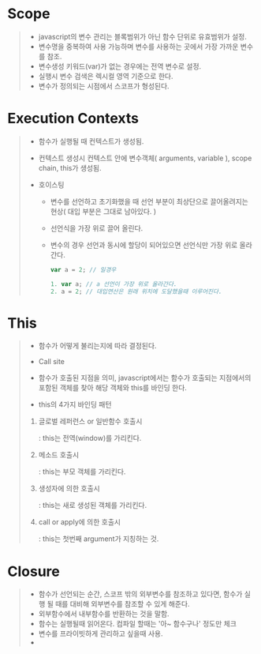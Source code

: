 # Scope

> - javascript의 변수 관리는 블록범위가 아닌 함수 단위로 유효범위가 설정.
> - 변수명을 중복하여 사용 가능하며 변수를 사용하는 곳에서 가장 가까운 변수를 참조.
> - 변수생성 키워드(var)가 없는 경우에는 전역 변수로 설정.
> - 실행시 변수 검색은 렉시컬 영역 기준으로 한다.
> - 변수가 정의되는 시점에서 스코프가 형성된다.



# Execution Contexts

> - 함수가 실행될 때 컨텍스트가 생성됨.
>
> - 컨텍스트 생성시 컨텍스트 안에 변수객체( arguments, variable ), scope chain, this가 생성됨.
>
> - 호이스팅
>
>   - 변수를 선언하고 초기화했을 때 선언 부분이 최상단으로 끌어올려지는 현상( 대입 부분은 그대로 남아있다. )
>
>   - 선언식을 가장 위로 끌어 올린다.
>
>   - 변수의 경우 선언과 동시에 할당이 되어있으면 선언식만 가장 위로 올라간다.
>
>     ```javascript
>     var a = 2; // 일경우
>     
>     1. var a;	// a 선언이 가장 위로 올라간다.
>     2. a = 2;	// 대입연산은 원래 위치에 도달했을때 이루어진다.
>     ```



# This

>- 함수가 어떻게 불리는지에 따라 결정된다.
>
>-  Call site
>
>  - 함수가 호출된 지점을 의미, javascript에서는 함수가 호출되는 지점에서의 포함된 객체를 찾아 해당 객체와 this를 바인딩 한다.
>
>- this의 4가지 바인딩 패턴
>
>  1. 글로벌 레퍼런스 or 일반함수 호출시
>
>     :  this는 전역(window)를 가리킨다.
>
>  2. 메소드 호출시
>
>     : this는 부모 객체를 가리킨다.
>
>  3. 생성자에 의한 호출시
>
>     : this는 새로 생성된 객체를 가리킨다.
>
>  4. call or apply에 의한 호출시
>
>     : this는 첫번째 argument가 지칭하는 것.
>



# Closure

> - 함수가 선언되는 순간, 스코프 밖의 외부변수를 참조하고 있다면, 함수가 실행 될 때를 대비해 외부변수를 참조할 수 있게 해준다.
> - 외부함수에서 내부함수를 반환하는 것을 말함.
> - 함수는 실행될때 읽어온다. 컴파일 할때는 '아~ 함수구나' 정도만 체크
> - 변수를 프라이빗하게 관리하고 싶을때 사용.
> - 